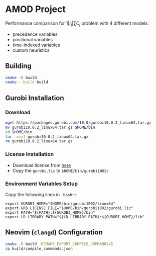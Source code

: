# AMOD Project

Performance comparison for $1|r_j|\sum{C_j}$ problem with 4 different models:

- precedence variables
- positional variables
- time-indexed variables
- custom heuristics

## Building

```bash
cmake -B build
cmake --build build
```

## Gurobi Installation

### Download

```bash
wget https://packages.gurobi.com/10.0/gurobi10.0.2_linux64.tar.gz
mv gurobi10.0.2_linux64.tar.gz $HOME/bin
cd $HOME/bin
tar -xzvf gurobi10.0.2_linux64.tar.gz
rm gurobi10.0.2_linux64.tar.gz
```

### License Installation

- Download license from [here](https://license.gurobi.com/manager/licenses)
- Copy the `gurobi.lic` to `$HOME/bin/gurobi1002/`

### Environment Variables Setup

Copy the following lines in `.bashrc`

```
export GUROBI_HOME="$HOME/bin/gurobi1002/linux64"
export GRB_LICENSE_FILE="$HOME/bin/gurobi1002/gurobi.lic"
export PATH="${PATH}:${GUROBI_HOME}/bin"
export LD_LIBRARY_PATH="${LD_LIBRARY_PATH}:${GUROBI_HOME}/lib"
```

## Neovim (`clangd`) Configuration

```bash
cmake -B build -DCMAKE_EXPORT_COMPILE_COMMANDS=1
cp build/compile_commands.json .
```

